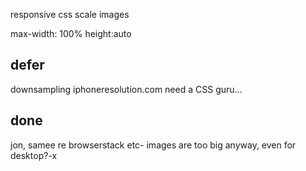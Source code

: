 responsive css
scale images

max-width: 100%
height:auto


## defer

downsampling
iphoneresolution.com
need a CSS guru...

## done

jon, samee re browserstack etc-
images are too big anyway, even for desktop?-x